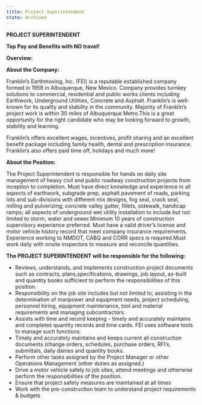 ```yaml
---
title: Project Superintendent
state: Archived
---
```


**PROJECT SUPERINTENDENT**

**Top Pay and Benefits with NO travel!**

**Overview:**

**About the Company:**

Franklin’s Earthmoving, Inc. (FEI) is a reputable established company formed in 1958 in Albuquerque, New Mexico. Company provides turnkey solutions to commercial, residential and public works clients including Earthwork, Underground Utilities, Concrete and Asphalt. Franklin’s is well-known for its quality and stability in the community. Majority of Franklin’s project work is within 30 miles of Albuquerque Metro.This is a great opportunity for the right candidate who may be looking forward to growth, stability and learning.

Franklin’s offers excellent wages, incentives, profit sharing and an excellent benefit package including family health, dental and prescription insurance. Franklin’s also offers paid time off, holidays and much more!

**About the Position:**

The Project Superintendent is responsible for hands on daily site management of heavy civil and public roadway construction projects from inception to completion. Must have direct knowledge and experience in all aspects of earthwork, subgrade prep, asphalt pavement of roads, parking lots and sub-divisions with different mix designs, fog seal, crack seal, milling and pulverizing; concrete valley gutter, fillets, sidewalk, handicap ramps; all aspects of underground wet utility installation to include but not limited to storm, water and sewer.Minimum 10 years of construction supervisory experience preferred. Must have a valid driver’s license and motor vehicle history record that meet company insurance requirements. Experience working to NMDOT, CABQ and CORR specs is required.Must work daily with onsite inspectors to measure and reconcile quantities.

**The PROJECT SUPERINTENDENT will be responsible for the following:**

- Reviews, understands, and implements construction project documents such as contracts, plans,specifications, drawings, job layout, as-built and quantity books sufficient to perform the responsibilities of this position.
- Responsibility on the job site includes but not limited to; assisting in the determination of manpower and equipment needs, project scheduling, personnel hiring, equipment maintenance, tool and material requirements and managing subcontractors.
- Assists with time and record keeping - timely and accurately maintains and completes quantity records and time cards. FEI uses software tools to manage such functions.
- Timely and accurately maintains and keeps current all construction documents (change orders, schedules, purchase orders, RFI’s, submittals, daily dairies and quantity books.
- Perform other tasks assigned by the Project Manager or other Operations Management (other duties as assigned.)
- Drive a motor vehicle safely to job sites, attend meetings and otherwise perform the responsibilities of the position.
- Ensure that project safety measures are maintained at all times
- Work with the pre-construction team to understand project requirements & budgets
